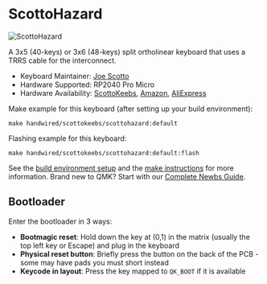 # ScottoHazard

![ScottoHazard](https://i.imgur.com/y2j7DOxh.jpg)

A 3x5 (40-keys) or 3x6 (48-keys) split ortholinear keyboard that uses a TRRS cable for the interconnect.

* Keyboard Maintainer: [Joe Scotto](https://github.com/joe-scotto)
*   Hardware Supported: RP2040 Pro Micro
*   Hardware Availability: [ScottoKeebs](https://scottokeebs.com), [Amazon](https://amazon.com), [AliExpress](https://aliexpress.com)

Make example for this keyboard (after setting up your build environment):

    make handwired/scottokeebs/scottohazard:default

Flashing example for this keyboard:

    make handwired/scottokeebs/scottohazard:default:flash

See the [build environment setup](https://docs.qmk.fm/#/getting_started_build_tools) and the [make instructions](https://docs.qmk.fm/#/getting_started_make_guide) for more information. Brand new to QMK? Start with our [Complete Newbs Guide](https://docs.qmk.fm/#/newbs).

## Bootloader

Enter the bootloader in 3 ways:

* **Bootmagic reset**: Hold down the key at (0,1) in the matrix (usually the top left key or Escape) and plug in the keyboard
* **Physical reset button**: Briefly press the button on the back of the PCB - some may have pads you must short instead
* **Keycode in layout**: Press the key mapped to `QK_BOOT` if it is available
